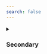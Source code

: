```yaml
---
search: false
---
```


<details class="custom-block collapse details">
<summary class="collapsible-header">
	
### Secondary

</summary>
<DemoContainer>
	<MButton label="Secondary" severity="secondary" />
	<MButton label="Secondary" variant="text" severity="secondary" />
	<MButton label="Secondary" variant="outlined" severity="secondary" />
	<MButton label="Secondary" severity="secondary" rounded />
	<MButton label="Secondary" variant="text" severity="secondary" rounded />
	<MButton label="Secondary" variant="outlined" severity="secondary" rounded />
</DemoContainer>

```vue
<template>
	<MButton label="Secondary" severity="secondary" />
	<MButton label="Secondary" variant="text" severity="secondary" />
	<MButton label="Secondary" variant="outlined" severity="secondary" />
	<MButton label="Secondary" severity="secondary" rounded />
	<MButton label="Secondary" variant="text" severity="secondary" rounded />
	<MButton label="Secondary" variant="outlined" severity="secondary" rounded />
</template>
```

</details>
